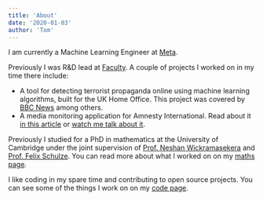 ```yaml
---
title: 'About'
date: '2020-01-03'
author: 'Tom'
---
```


I am currently a Machine Learning Engineer at [Meta][meta].

Previously I was R&D lead at [Faculty][faculty]. A couple of projects I worked
on in my time there include:

- A tool for detecting terrorist propaganda online using machine learning
  algorithms, built for the UK Home Office. This project was covered by [BBC
  News][blackflag-article] among others.
- A media monitoring application for Amnesty International. Read about it [in
  this article][amnesty-article] or [watch me talk about it][demo-day].

Previously I studied for a PhD in mathematics at the University of Cambridge
under the joint supervision of [Prof. Neshan Wickramasekera][neshan-homepage]
and [Prof. Felix Schulze][felix-homepage]. You can read more about what I worked
on on my [maths page](/maths).

I like coding in my spare time and contributing to open source projects. You can
see some of the things I work on on my [code page](/code).

[meta]: https://about.facebook.com/
[faculty]: https://faculty.ai
[blackflag-article]: https://www.bbc.co.uk/news/technology-43037899

<!-- prettier-ignore -->
[amnesty-article]: https://www.cio.com/article/198145/amnesty-international-cio-john-gillespie-using-data-science-to-track-press-and-media-monitoring.html
[demo-day]: https://www.youtube.com/watch?v=8aZdJwY79OE
[neshan-homepage]: https://www.dpmms.cam.ac.uk/person/ngw24
[felix-homepage]: https://felixschulze.eu/
